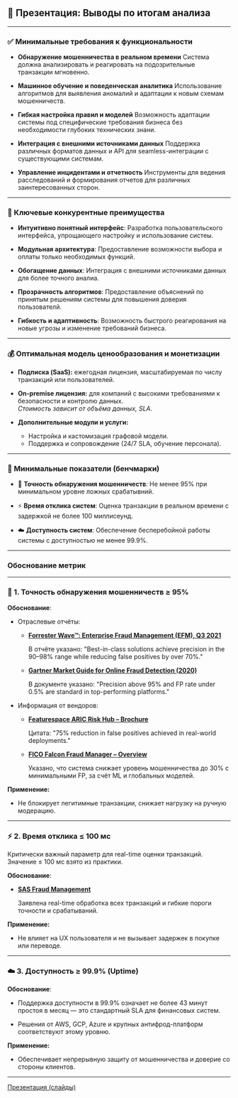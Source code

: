 
## 🧾 Презентация: Выводы по итогам анализа

---

### ✅ Минимальные требования к функциональности

- **Обнаружение мошенничества в реальном времени** Система должна анализировать и реагировать на подозрительные транзакции мгновенно.

- **Машинное обучение и поведенческая аналитика** Использование алгоритмов для выявления аномалий и адаптации к новым схемам мошенничеств.

- **Гибкая настройка правил и моделей** Возможность адаптации системы под специфические требования бизнеса без необходимости глубоких технических знани.

- **Интеграция с внешними источниками данных** Поддержка различных форматов данных и API для seamless-интеграции с существующими системам.

- **Управление инцидентами и отчетность** Инструменты для ведения расследований и формирования отчетов для различных заинтересованных сторон.

---

### 🌟 Ключевые конкурентные преимущества

- **Интуитивно понятный интерфейс**: Разработка пользовательского интерфейса, упрощающего настройку и использование систеы.

- **Модульная архитектура**: Предоставление возможности выбора и оплаты только необходимых функций.

- **Обогащение данных**: Интеграция с внешними источниками данных для более точного аналиа.

- **Прозрачность алгоритмов**: Предоставление объяснений по принятым решениям системы для повышения доверия пользователй.

- **Гибкость и адаптивность**: Возможность быстрого реагирования на новые угрозы и изменение требований бизнеcа.

---

### 💰 Оптимальная модель ценообразования и монетизации

- **Подписка (SaaS):** ежегодная лицензия, масштабируемая по числу транзакций или пользователей.

- **On-premise лицензия:** для компаний с высокими требованиями к безопасности и контролю данных.  
    _Стоимость зависит от объёма данных, SLA._

- **Дополнительные модули и услуги:**
    - Настройка и кастомизация графовой модели.
    - Поддержка и сопровождение (24/7 SLA, обучение персонала).

---

### 📏 Минимальные показатели (бенчмарки)

- 📌 **Точность обнаружения мошенничеств**: Не менее 95% при минимальном уровне ложных срабатывний.

- ⚡ **Время отклика систем**: Оценка транзакции в реальном времени с задержкой не более 100 миллисеунд.

- ☁️  **Доступность систем**: Обеспечение бесперебойной работы системы с доступностью не менее 99.9%.

---

### Обоснование метрик

---

### 📌 1. Точность обнаружения мошенничеств ≥ 95%

**Обоснование**:

- Отраслевые отчёты:

    -  **[Forrester Wave™: Enterprise Fraud Management (EFM), Q3 2021](https://ru.scribd.com/document/579035107/Forrester-Wave-EFM-Q32021)**

        В отчёте указано: "Best-in-class solutions achieve precision in the 90–98% range while reducing false positives by over 70%."
    - **[Gartner Market Guide for Online Fraud Detection (2020)](https://www.gartner.com/en/documents/3993665)**

        В документе указано: "Precision above 95% and FP rate under 0.5% are standard in top-performing platforms."
- Информация от вендоров:

    - **[Featurespace ARIC Risk Hub – Brochure](https://www.featurespace.com/wp-content/uploads/2021/04/ARIC-Risk-Hub-brochure-updated-Feb2021_1.pdf)** 

        Цитата: "75% reduction in false positives achieved in real-world deployments."

    - **[FICO Falcon Fraud Manager – Overview](https://www.fico.com/en/products/fico-falcon-fraud-manager)**

        Указано, что система снижает уровень мошенничества до 30% с минимальными FP, за счёт ML и глобальных моделей.

**Применение:** 

- Не блокирует легитимные транзакции, снижает нагрузку на ручную модерацию.

---

### ⚡ 2. Время отклика ≤ 100 мс

Критически важный параметр для real-time оценки транзакций.  
Значение ≤ 100 мс взято из практики.

**Обоснование**:



- **[SAS Fraud Management](https://www.sas.com/en_th/software/fraud-management.html)**

    Заявлена real-time обработка всех транзакций и гибкие пороги точности и срабатываний.


**Применение:** 

- Не влияет на UX пользователя и не вызывает задержек в покупке или переводе.

---

### ☁️ 3. Доступность ≥ 99.9% (Uptime)


**Обоснование**:

- Поддержка доступности в 99.9% означает не более 43 минут простоя в месяц — это стандартный SLA для финансовых систем.  

- Решения от AWS, GCP, Azure и крупных антифрод-платформ соответствуют этому уровню.

**Применение:** 

- Обеспечивает непрерывную защиту от мошенничества и доверие со стороны клиентов.

---


[Презентация (слайды)](https://docs.google.com/presentation/d/12uvoknHJ716fijD3Q6Eyw7y3Te7aWi8QJm-OJtMR2Ho/edit?usp=sharing)
